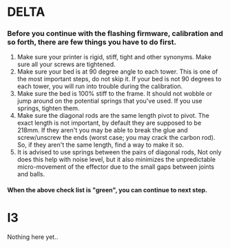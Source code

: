 # DELTA
### Before you continue with the flashing firmware, calibration and so forth, there are few things you have to do first.
1. Make sure your printer is rigid, stiff, tight and other synonyms. Make sure all your screws are tightened.
2. Make sure your bed is at 90 degree angle to each tower. This is one of the most important steps, do not skip it. If your bed is not 90 degrees to each tower, you will run into trouble during the calibration.
3. Make sure the bed is 100% stiff to the frame. It should not wobble or jump around on the potential springs that you've used. If you use springs, tighten them.
4. Make sure the diagonal rods are the same length pivot to pivot. The exact length is not important, by default they are supposed to be 218mm. If they aren't you may be able to break the glue and screw/unscrew the ends (worst case; you may crack the carbon rod). So, if they aren't the same length, find a way to make it so.
5. It is advised to use springs between the pairs of diagonal rods, Not only does this help with noise level, but it also minimizes the unpredictable micro-movement of the effector due to the small gaps between joints and balls.

#### When the above check list is "green", you can continue to next step.

# I3
Nothing here yet..